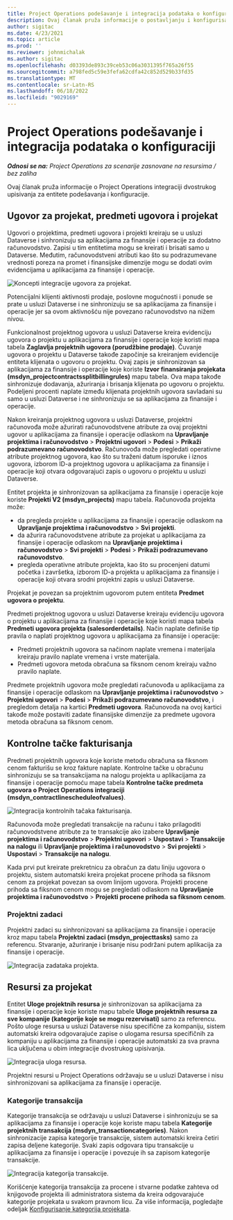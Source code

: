 ```yaml
---
title: Project Operations podešavanje i integracija podataka o konfiguraciji
description: Ovaj članak pruža informacije o postavljanju i konfigurisanju mapa dvostrukog upisivanja u Project Operations.
author: sigitac
ms.date: 4/23/2021
ms.topic: article
ms.prod: ''
ms.reviewer: johnmichalak
ms.author: sigitac
ms.openlocfilehash: d03393de893c39ceb53c06a3031395f765a26f55
ms.sourcegitcommit: a798fed5c59e3fefa62cdfa42c852d529b33fd35
ms.translationtype: MT
ms.contentlocale: sr-Latn-RS
ms.lasthandoff: 06/18/2022
ms.locfileid: "9029169"
---
```

# <a name="project-operations-setup-and-configuration-data-integration"></a>Project Operations podešavanje i integracija podataka o konfiguraciji

_**Odnosi se na:** Project Operations za scenarije zasnovane na resursima / bez zaliha_

Ovaj članak pruža informacije o Project Operations integraciji dvostrukog upisivanja za entitete podešavanja i konfiguracije.

## <a name="project-contracts-contract-lines-and-projects"></a>Ugovor za projekat, predmeti ugovora i projekat

Ugovori o projektima, predmeti ugovora i projekti kreiraju se u usluzi Dataverse i sinhronizuju sa aplikacijama za finansije i operacije za dodatno računovodstvo. Zapisi u tim entitetima mogu se kreirati i brisati samo u Dataverse. Međutim, računovodstveni atributi kao što su podrazumevane vrednosti poreza na promet i finansijske dimenzije mogu se dodati ovim evidencijama u aplikacijama za finansije i operacije.

  ![Koncepti integracije ugovora za projekat.](./media/1ProjectContract.jpg)

Potencijalni klijenti aktivnosti prodaje, poslovne mogućnosti i ponude se prate u usluzi Dataverse i ne sinhronizuju se sa aplikacijama za finansije i operacije jer sa ovom aktivnošću nije povezano računovodstvo na nižem nivou.

Funkcionalnost projektnog ugovora u usluzi Dataverse kreira evidenciju ugovora o projektu u aplikacijama za finansije i operacije koje koristi mapa tabela **Zaglavlja projektnih ugovora (porudžbine prodaje)**. Čuvanje ugovora o projektu u Dataverse takođe započinje sa kreiranjem evidencije entiteta klijenata o ugovoru o projektu. Ovaj zapis je sinhronizovan sa aplikacijama za finansije i operacije koje koriste **Izvor finansiranja projekata (msdyn\_projectcontractssplitbillingrules)** mapu tabela. Ova mapa takođe sinhronizuje dodavanja, ažuriranja i brisanja klijenata po ugovoru o projektu. Podeljeni procenti naplate između klijenata projektnih ugovora savladani su samo u usluzi Dataverse i ne sinhronizuju se sa aplikacijama za finansije i operacije.

Nakon kreiranja projektnog ugovora u usluzi Dataverse, projektni računovođa može ažurirati računovodstvene atribute za ovaj projektni ugovor u aplikacijama za finansije i operacije odlaskom na **Upravljanje projektima i računovodstvo** > **Projektni ugovori** > **Podesi** > **Prikaži podrazumevano računovodstvo**. Računovođa može pregledati operativne atribute projektnog ugovora, kao što su traženi datum isporuke i iznos ugovora, izborom ID-a projektnog ugovora u aplikacijama za finansije i operacije koji otvara odgovarajući zapis o ugovoru o projektu u usluzi Dataverse.

Entitet projekta je sinhronizovan sa aplikacijama za finansije i operacije koje koriste **Projekti V2 (msdyn\_projects)** mapu tabela. Računovođa projekta može:

  - da pregleda projekte u aplikacijama za finansije i operacije odlaskom na **Upravljanje projektima i računovodstvo** > **Svi projekti**. 
  - da ažurira računovodstvene atribute za projekat u aplikacijama za finansije i operacije odlaskom na **Upravljanje projektima i računovodstvo** > **Svi projekti** > **Podesi** > **Prikaži podrazumevano računovodstvo**.  
  - pregleda operativne atribute projekta, kao što su procenjeni datumi početka i završetka, izborom ID-a projekta u aplikacijama za finansije i operacije koji otvara srodni projektni zapis u usluzi Dataverse.

Projekat je povezan sa projektnim ugovorom putem entiteta **Predmet ugovora o projektu**.

Predmeti projektnog ugovora u usluzi Dataverse kreiraju evidenciju ugovora o projektu u aplikacijama za finansije i operacije koje koristi mapa tabela **Predmeti ugovora projekta (salesorderdetails)**. Način naplate definiše tip pravila o naplati projektnog ugovora u aplikacijama za finansije i operacije:

  - Predmeti projektnih ugovora sa načinom naplate vremena i materijala kreiraju pravilo naplate vremena i vrste materijala.
  - Predmeti ugovora metoda obračuna sa fiksnom cenom kreiraju važno pravilo naplate.

Predmete projektnih ugovora može pregledati računovođa u aplikacijama za finansije i operacije odlaskom na **Upravljanje projektima i računovodstvo** > **Projektni ugovori** > **Podesi** > **Prikaži podrazumevano računovodstvo**, i pregledom detalja na kartici **Predmeti ugovora**. Računovođa na ovoj kartici takođe može postaviti zadate finansijske dimenzije za predmete ugovora metoda obračuna sa fiksnom cenom.

## <a name="billing-milestones"></a>Kontrolne tačke fakturisanja

Predmeti projektnih ugovora koje koriste metodu obračuna sa fiksnom cenom fakturišu se kroz fakture naplate. Kontrolne tačke u obračunu sinhronizuju se sa transakcijama na nalogu projekta u aplikacijama za finansije i operacije pomoću mape tabela **Kontrolne tačke predmeta ugovora o Project Operations integraciji (msdyn\_contractlinescheduleofvalues)**.

  ![Integracija kontrolnih tačaka fakturisanja.](./media/2Milestones.jpg)

Računovođa može pregledati transakcije na računu i tako prilagoditi računovodstvene atribute za te transakcije ako izabere **Upravljanje projektima i računovodstvo** > **Projektni ugovori** > **Uspostavi** > **Transakcije na nalogu** ili **Upravljanje projektima i računovodstvo** > **Svi projekti** > **Uspostavi** > **Transakcije na nalogu**.

Kada prvi put kreirate prekretnicu za obračun za datu liniju ugovora o projektu, sistem automatski kreira projekat procene prihoda sa fiksnom cenom za projekat povezan sa ovom linijom ugovora. Projekti procene prihoda sa fiksnom cenom mogu se pregledati odlaskom na **Upravljanje projektima i računovodstvo** > **Projekti procene prihoda sa fiksnom cenom**.

### <a name="project-tasks"></a>Projektni zadaci

Projektni zadaci su sinhronizovani sa aplikacijama za finansije i operacije kroz mapu tabela **Projektni zadaci (msdyn\_projecttasks)** samo za referencu. Stvaranje, ažuriranje i brisanje nisu podržani putem aplikacija za finansije i operacije.

  ![Integracija zadataka projekta.](./media/3Tasks.jpg)

## <a name="project-resources"></a>Resursi za projekat

Entitet **Uloge projektnih resursa** je sinhronizovan sa aplikacijama za finansije i operacije koje koriste mapu tabele **Uloge projektnih resursa za sve kompanije (kategorije koje se mogu rezervisati)** samo za referencu. Pošto uloge resursa u usluzi Dataverse nisu specifične za kompaniju, sistem automatski kreira odgovarajuće zapise o ulogama resursa specifičnih za kompaniju u aplikacijama za finansije i operacije automatski za sva pravna lica uključena u obim integracije dvostrukog upisivanja.

![Integracija uloga resursa.](./media/5Resources.jpg)

Projektni resursi u Project Operations održavaju se u usluzi Dataverse i nisu sinhronizovani sa aplikacijama za finansije i operacije.

### <a name="transaction-categories"></a>Kategorije transakcija

Kategorije transakcija se održavaju u usluzi Dataverse i sinhronizuju se sa aplikacijama za finansije i operacije koje koriste mapu tabela **Kategorije projektnih transakcija (msdyn\_transactioncategories)**. Nakon sinhronizacije zapisa kategorije transakcije, sistem automatski kreira četiri zapisa deljene kategorije. Svaki zapis odgovara tipu transakcije u aplikacijama za finansije i operacije i povezuje ih sa zapisom kategorije transakcije.

![Integracija kategorija transakcije.](./media/4TransactionCategories.jpg)

Korišćenje kategorija transakcija za procene i stvarne podatke zahteva od knjigovođe projekta ili administratora sistema da kreira odgovarajuće kategorije projekata u svakom pravnom licu. Za više informacija, pogledajte odeljak [Konfigurisanje kategorija projekata](../project-accounting/configure-project-categories.md).
